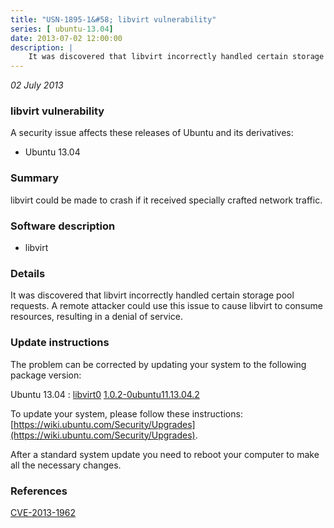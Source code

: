 ```yaml
---
title: "USN-1895-1&#58; libvirt vulnerability"
series: [ ubuntu-13.04]
date: 2013-07-02 12:00:00
description: |
    It was discovered that libvirt incorrectly handled certain storage pool requests. A remote attacker could use this issue to cause libvirt to consume resources, resulting in a denial of service. 
--- 
```

 
 

*02 July 2013*

### libvirt vulnerability

A security issue affects these releases of Ubuntu and its derivatives:

* Ubuntu 13.04

### Summary

libvirt could be made to crash if it received specially crafted network traffic.

### Software description

* libvirt 

### Details

It was discovered that libvirt incorrectly handled certain storage pool requests. A remote attacker could use this issue to cause libvirt to consume resources, resulting in a denial of service. 

### Update instructions

The problem can be corrected by updating your system to the following package version:

Ubuntu 13.04
 : [libvirt0](https://launchpad.net/ubuntu/+source/libvirt) <span> [1.0.2-0ubuntu11.13.04.2](https://launchpad.net/ubuntu/+source/libvirt/1.0.2-0ubuntu11.13.04.2) </span> 

To update your system, please follow these instructions: [https://wiki.ubuntu.com/Security/Upgrades](https://wiki.ubuntu.com/Security/Upgrades).

After a standard system update you need to reboot your computer to make all the necessary changes. 

### References

 
 [CVE-2013-1962](http://people.ubuntu.com/~ubuntu-security/cve/CVE-2013-1962)
 

